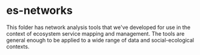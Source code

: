 # es-networks
This folder has network analysis tools that we've developed for use in the context of ecosystem service mapping and management. The tools are general enough to be applied to a wide range of data and social-ecological contexts.
